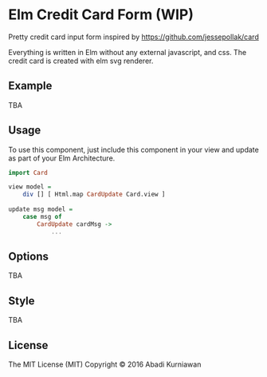 # Elm Credit Card Form (WIP)

Pretty credit card input form inspired by https://github.com/jessepollak/card 

Everything is written in Elm without any external javascript, and css.
The credit card is created with elm svg renderer.

## Example
TBA

## Usage

To use this component, just include this component in your view and update as part of your Elm Architecture.
```haskell
import Card 

view model = 
    div [] [ Html.map CardUpdate Card.view ]
    
update msg model =
    case msg of
        CardUpdate cardMsg ->
            ...
```

## Options
TBA

## Style
TBA

## License

The MIT License (MIT)
Copyright &copy; 2016 Abadi Kurniawan
